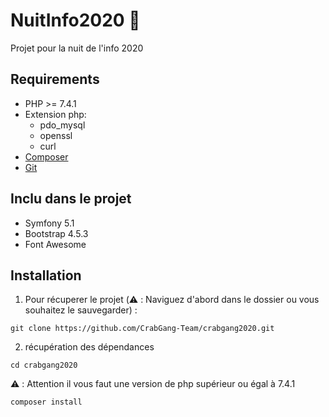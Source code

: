 # NuitInfo2020 :crab:
Projet pour la nuit de l'info 2020

## Requirements

- PHP >= 7.4.1
- Extension php:
  - pdo_mysql
  - openssl
  - curl
- [Composer](https://getcomposer.org/)
- [Git](https://git-scm.com/)

## Inclu dans le projet

- Symfony 5.1
- Bootstrap 4.5.3
- Font Awesome

## Installation

1. Pour récuperer le projet (:warning: : Naviguez d'abord dans le dossier ou vous souhaitez le sauvegarder) : 
```
git clone https://github.com/CrabGang-Team/crabgang2020.git
```

2. récupération des dépendances

```
cd crabgang2020
```

:warning: : Attention il vous faut une version de php supérieur ou égal à 7.4.1
```
composer install
```

